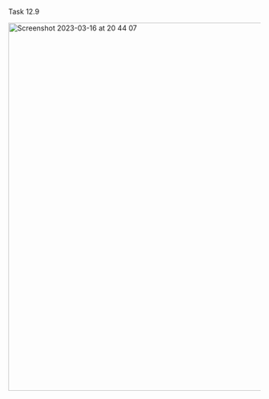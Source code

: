 Task 12.9

<img width="735" alt="Screenshot 2023-03-16 at 20 44 07" src="https://user-images.githubusercontent.com/113942589/225707428-3c8d3f2d-0a0c-447b-9390-82d87ebee734.png">
